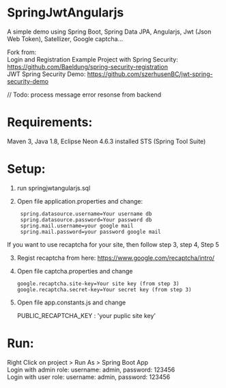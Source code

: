 # SpringJwtAngularjs
  A simple demo using Spring Boot, Spring Data JPA, Angularjs, Jwt (Json Web Token), Satellizer, Google captcha... <br>
  
  Fork from: <br>
    Login and Registration Example Project with Spring Security: https://github.com/Baeldung/spring-security-registration <br>
    JWT Spring Security Demo: https://github.com/szerhusenBC/jwt-spring-security-demo <br>

  // Todo: process message error resonse from backend

# Requirements: 
Maven 3, Java 1.8, Eclipse Neon 4.6.3 installed STS (Spring Tool Suite)

# Setup: 
1. run springjwtangularjs.sql<br>

2. Open file application.properties and change:<br>

        spring.datasource.username=Your username db
        spring.datasource.password=Your password db
        spring.mail.username=your google mail
        spring.mail.password=your password google mail

If you want to use recaptcha for your site, then follow step 3, step 4, Step 5<br>

3. Regist recaptcha from here: https://www.google.com/recaptcha/intro/<br>

4. Open file captcha.properties and change <br>

       google.recaptcha.site-key=Your site key (from step 3)
       google.recaptcha.secret-key=Your secret key (from step 3)
       
5. Open file app.constants.js and change<br>

      PUBLIC_RECAPTCHA_KEY : 'your puplic site key'<br>
      
# Run: 
  Right Click on project > Run As > Spring Boot App<br>
  Login with admin role: username: admin, password: 123456<br>
  Login with user role: username: admin, password: 123456<br>
